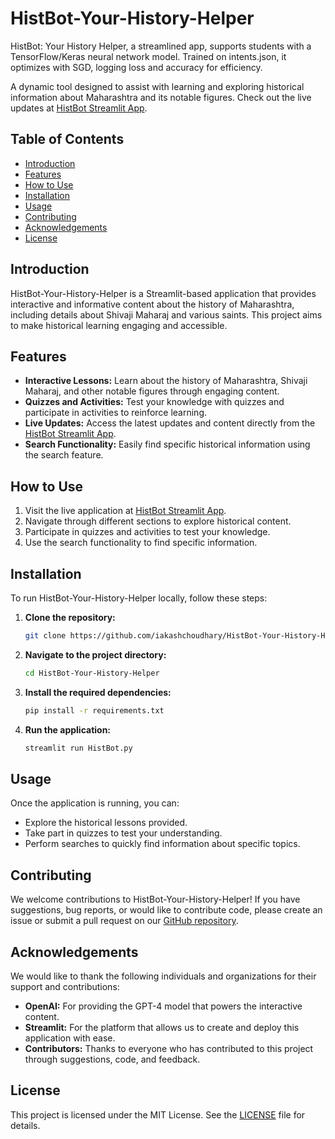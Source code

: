 # HistBot-Your-History-Helper
HistBot: Your History Helper, a streamlined app, supports students with a TensorFlow/Keras neural network model. Trained on intents.json, it optimizes with SGD, logging loss and accuracy for efficiency.

A dynamic tool designed to assist with learning and exploring historical information about Maharashtra and its notable figures. Check out the live updates at [HistBot Streamlit App](https://histbot.streamlit.app).

## Table of Contents

- [Introduction](#introduction)
- [Features](#features)
- [How to Use](#how-to-use)
- [Installation](#installation)
- [Usage](#usage)
- [Contributing](#contributing)
- [Acknowledgements](#acknowledgements)
- [License](#license)

## Introduction

HistBot-Your-History-Helper is a Streamlit-based application that provides interactive and informative content about the history of Maharashtra, including details about Shivaji Maharaj and various saints. This project aims to make historical learning engaging and accessible.

## Features

- **Interactive Lessons:** Learn about the history of Maharashtra, Shivaji Maharaj, and other notable figures through engaging content.
- **Quizzes and Activities:** Test your knowledge with quizzes and participate in activities to reinforce learning.
- **Live Updates:** Access the latest updates and content directly from the [HistBot Streamlit App](https://histbot.streamlit.app).
- **Search Functionality:** Easily find specific historical information using the search feature.

## How to Use

1. Visit the live application at [HistBot Streamlit App](https://histbot.streamlit.app).
2. Navigate through different sections to explore historical content.
3. Participate in quizzes and activities to test your knowledge.
4. Use the search functionality to find specific information.

## Installation

To run HistBot-Your-History-Helper locally, follow these steps:

1. **Clone the repository:**
    ```bash
    git clone https://github.com/iakashchoudhary/HistBot-Your-History-Helper.git
    ```

2. **Navigate to the project directory:**
    ```bash
    cd HistBot-Your-History-Helper
    ```

3. **Install the required dependencies:**
    ```bash
    pip install -r requirements.txt
    ```

4. **Run the application:**
    ```bash
    streamlit run HistBot.py
    ```

## Usage

Once the application is running, you can:

- Explore the historical lessons provided.
- Take part in quizzes to test your understanding.
- Perform searches to quickly find information about specific topics.

## Contributing

We welcome contributions to HistBot-Your-History-Helper! If you have suggestions, bug reports, or would like to contribute code, please create an issue or submit a pull request on our [GitHub repository](https://github.com/iakashchoudhary/HistBot-Your-History-Helper).

## Acknowledgements

We would like to thank the following individuals and organizations for their support and contributions:

- **OpenAI:** For providing the GPT-4 model that powers the interactive content.
- **Streamlit:** For the platform that allows us to create and deploy this application with ease.
- **Contributors:** Thanks to everyone who has contributed to this project through suggestions, code, and feedback.

## License

This project is licensed under the MIT License. See the [LICENSE](LICENSE) file for details.
